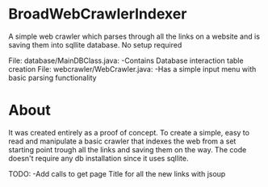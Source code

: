 BroadWebCrawlerIndexer
======================

A simple web crawler which parses through all the links on a website and is saving them into sqllite database. No setup required


File: database/MainDBClass.java:
  -Contains Database interaction table creation 
File: webcrawler/WebCrawler.java:
  -Has a simple input menu with basic parsing functionality
  

About
======================
It was created entirely as a proof of concept. To create a simple, easy to read and manipulate a basic crawler that indexes
the web from a set starting point trough all the links and saving them on the way.
The code doesn't require any db installation since it uses sqllite. 



TODO:
-Add calls to get page Title for all the new links with jsoup
